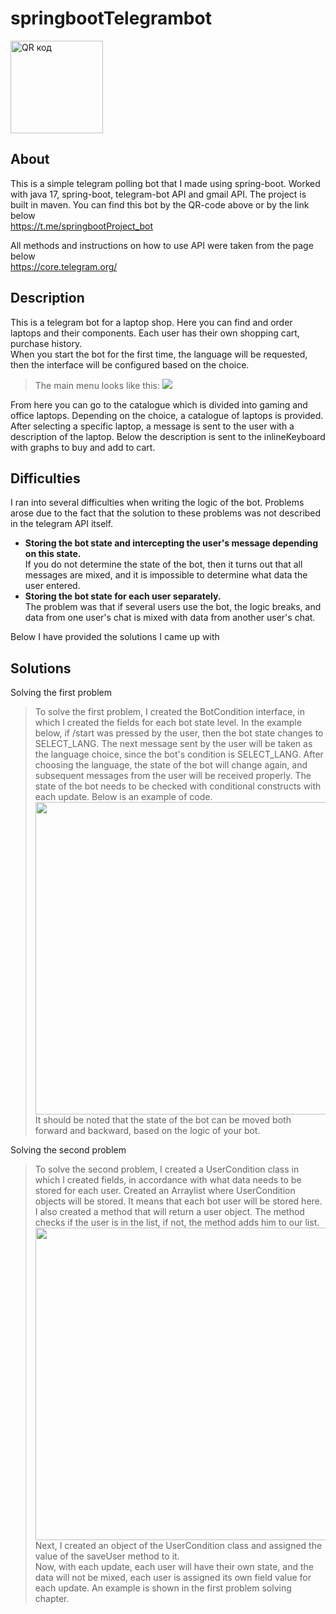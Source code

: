 # springbootTelegrambot
<a href="http://qrcoder.ru" target="_blank"><img src="http://qrcoder.ru/code/?https%3A%2F%2Ft.me%2FspringbootProject_bot&4&0" width="148" height="148" border="0" title="QR код"></a>

## About

This is a simple telegram polling bot that I made using spring-boot. Worked with java 17, spring-boot, telegram-bot API and gmail API. The project is built in maven. You can find this bot by the QR-code above or by the link below\
https://t.me/springbootProject_bot

All methods and instructions on how to use API were taken from the page below\
https://core.telegram.org/

## Description
This is a telegram bot for a laptop shop. Here you can find and order laptops and their components. Each user has their own shopping cart, purchase history.\
When you start the bot for the first time, the language will be requested, then the interface will be configured based on the choice.
>The main menu looks like this:
><img src="https://user-images.githubusercontent.com/90541044/201676295-b5f35276-d332-4603-ba53-4272fe942fbd.png">

From here you can go to the catalogue which is divided into gaming and office laptops.  Depending on the choice, a catalogue of laptops is provided. After selecting a specific laptop, a message is sent to the user with a description of the laptop. Below the description is sent to the inlineKeyboard with graphs to buy and add to cart. 

## Difficulties
I ran into several difficulties when writing the logic of the bot. Problems arose due to the fact that the solution to these problems was not described in the telegram API itself.
* <b>Storing the bot state and intercepting the user's message depending on this state.</b>\
If you do not determine the state of the bot, then it turns out that all messages are mixed, and it is impossible to determine what data the user entered.
* <b>Storing the bot state for each user separately.</b>\
The problem was that if several users use the bot, the logic breaks, and data from one user's chat is mixed with data from another user's chat.

Below I have provided the solutions I came up with

## Solutions
Solving the first problem
>To solve the first problem, I created the BotCondition interface, in which I created the fields for each bot state level.
In the example below, if /start was pressed by the user, then the bot state changes to SELECT_LANG. The next message sent by the user will be taken as the language choice, since the bot's condition is SELECT_LANG. After choosing the language, the state of the bot will change again, and subsequent messages from the user will be received properly. The state of the bot needs to be checked with conditional constructs with each update. 
Below is an example of code.\
><img src="https://user-images.githubusercontent.com/90541044/201696711-7bb4e5e8-746c-4b4e-9e33-32c1562d4b3d.png" width="500px">\
It should be noted that the state of the bot can be moved both forward and backward, based on the logic of your bot.

Solving the second problem
>To solve the second problem, I created a UserCondition class in which I created fields, in accordance with what data needs to be stored for each user.
Created an Arraylist where UserCondition objects will be stored. It means that each bot user will be stored here.\
I also created a method that will return a user object. The method checks if the user is in the list, if not, the method adds him to our list.\
><img src="https://user-images.githubusercontent.com/90541044/201701826-7560510a-2893-4a27-9587-27febd7f696c.png" width="500px">\
Next, I created an object of the UserCondition class and assigned the value of the saveUser method to it.\
Now, with each update, each user will have their own state, and the data will not be mixed, each user is assigned its own field value for each update. An example is shown in the first problem solving chapter.



 
